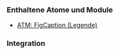 ### Enthaltene Atome und Module
* <a href="../../atoms/figcaption/figcaption.html">ATM: FigCaption (Legende)</a>


### Integration


